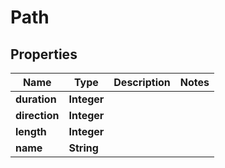 
# Path

## Properties
Name | Type | Description | Notes
------------ | ------------- | ------------- | -------------
**duration** | **Integer** |  | 
**direction** | **Integer** |  | 
**length** | **Integer** |  | 
**name** | **String** |  | 




